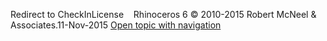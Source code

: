---
---

Redirect to CheckInLicense&#160;
&#160;
Rhinoceros 6 © 2010-2015 Robert McNeel &amp; Associates.11-Nov-2015
 [Open topic with navigation](checkinlicense.html) 

